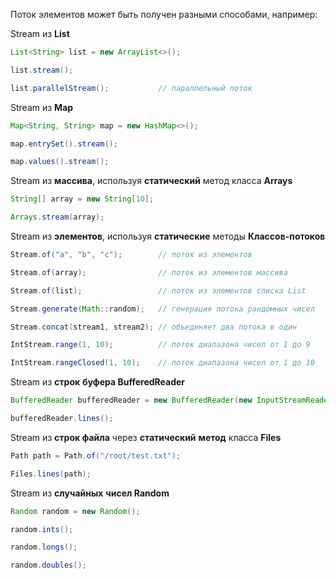 Поток элементов может быть получен разными способами, например:

Stream из **List**

``` java
List<String> list = new ArrayList<>();

list.stream();

list.parallelStream();           // параллельный поток
```

Stream из **Map**

``` java
Map<String, String> map = new HashMap<>();

map.entrySet().stream();

map.values().stream();
```

Stream из **массива**, используя **статический** метод класса **Arrays**

```java
String[] array = new String[10];

Arrays.stream(array);
```

Stream из **элементов**, используя **статические** методы **Классов-потоков**

```java
Stream.of("a", "b", "c");        // поток из элементов

Stream.of(array);                // поток из элементов массива

Stream.of(list);                 // поток из элементов списка List

Stream.generate(Math::random);   // генерация потока рандомных чисел

Stream.concat(stream1, stream2); // объединяет два потока в один

IntStream.range(1, 10);          // поток диапазона чисел от 1 до 9

IntStream.rangeClosed(1, 10);    // поток диапазона чисел от 1 до 10
```

Stream из **строк** **буфера BufferedReader**

```java
BufferedReader bufferedReader = new BufferedReader(new InputStreamReader(System.in));

bufferedReader.lines();
```

Stream из **строк файла** через **статический** **метод** класса **Files**

```java
Path path = Path.of("/root/test.txt");

Files.lines(path);
```

Stream из **случайных** **чисел Random**

```java
Random random = new Random();

random.ints();

random.longs();

random.doubles();
```